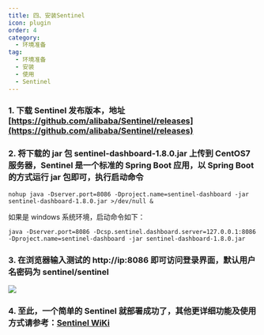 ```yaml
---
title: 四、安装Sentinel
icon: plugin
order: 4
category:
  - 环境准备
tag:
  - 环境准备
  - 安装
  - 使用
  - Sentinel
---
```


<a name="bc071e71"></a>

### 1. 下载 Sentinel 发布版本，地址[https://github.com/alibaba/Sentinel/releases](https://github.com/alibaba/Sentinel/releases)

<a name="bb04187c"></a>

### 2. 将下载的 jar 包 sentinel-dashboard-1.8.0.jar 上传到 CentOS7 服务器，Sentinel 是一个标准的 Spring Boot 应用，以 Spring Boot 的方式运行 jar 包即可，执行启动命令

```
nohup java -Dserver.port=8086 -Dproject.name=sentinel-dashboard -jar sentinel-dashboard-1.8.0.jar >/dev/null &
```

如果是 windows 系统环境，启动命令如下：

`java -Dserver.port=8086 -Dcsp.sentinel.dashboard.server=127.0.0.1:8086 -Dproject.name=sentinel-dashboard -jar sentinel-dashboard-1.8.0.jar`

<a name="95d4ee9c"></a>

### 3. 在浏览器输入测试的 http://ip:8086 即可访问登录界面，默认用户名密码为 sentinel/sentinel

![](https://cdn.gitegg.com/cloud/docs/images/sentinel%E7%99%BB%E5%BD%95%E9%A1%B5.png#id=Men6U&originHeight=468&originWidth=650&originalType=binary&ratio=1&status=done&style=none)

<a name="6caa563c"></a>

### 4. 至此，一个简单的 Sentinel 就部署成功了，其他更详细功能及使用方式请参考：[Sentinel WiKi](https://github.com/alibaba/Sentinel/wiki/%E4%BB%8B%E7%BB%8D)
